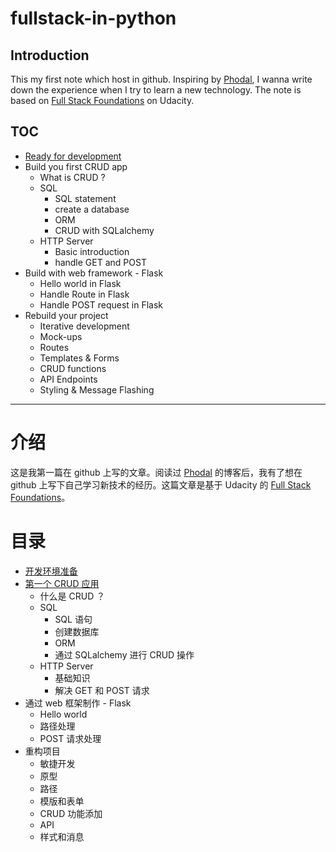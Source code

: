 # fullstack-in-python

## Introduction

This my first note which host in github. Inspiring by [Phodal](https://github.com/phodal), I wanna write down the experience when I try to learn a new technology. The note is based on [Full Stack Foundations](https://cn.udacity.com/course/full-stack-foundations--ud088/) on Udacity.

## TOC

- [Ready for development](chapters/chapter_0.md)
- Build you first CRUD app
    - What is CRUD ?
    - SQL
        - SQL statement
        - create a database
        - ORM
        - CRUD with SQLalchemy
    - HTTP Server
        - Basic introduction
        - handle GET and POST
- Build with web framework - Flask
    - Hello world in Flask
    - Handle Route in Flask
    - Handle POST request in Flask
- Rebuild your project
    - Iterative development
    - Mock-ups
    - Routes
    - Templates & Forms
    - CRUD functions
    - API Endpoints
    - Styling & Message Flashing

---

# 介绍
这是我第一篇在 github 上写的文章。阅读过 [Phodal](https://github.com/phodal) 的博客后，我有了想在 github 上写下自己学习新技术的经历。这篇文章是基于 Udacity 的 [Full Stack Foundations](https://cn.udacity.com/course/full-stack-foundations--ud088/)。

# 目录

- [开发环境准备](chapters/chapter_0.md)
- [第一个 CRUD 应用](chapters/chapter_1_1.md)
    - 什么是 CRUD ？
    - SQL
        - SQL 语句
        - 创建数据库
        - ORM
        - 通过 SQLalchemy 进行 CRUD 操作
    - HTTP Server
        - 基础知识
        - 解决 GET 和 POST 请求
- 通过 web 框架制作 - Flask
    - Hello world
    - 路径处理
    - POST 请求处理
- 重构项目
    - 敏捷开发
    - 原型
    - 路径
    - 模版和表单
    - CRUD 功能添加
    - API
    - 样式和消息
